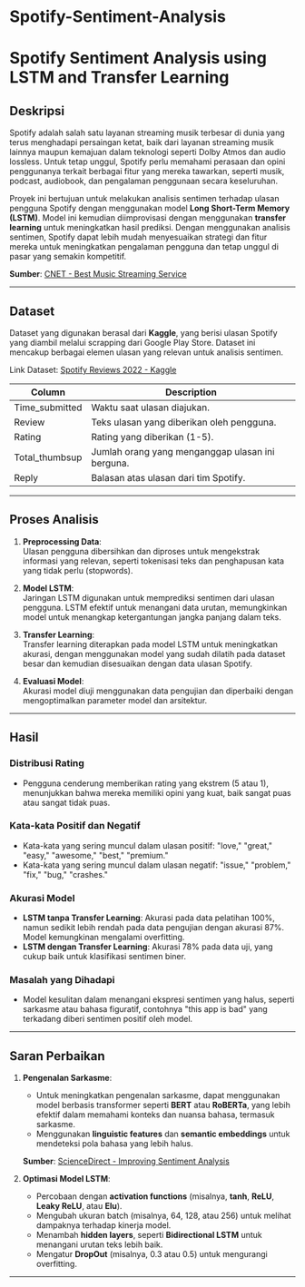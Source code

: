 # Spotify-Sentiment-Analysis

# Spotify Sentiment Analysis using LSTM and Transfer Learning

## Deskripsi

Spotify adalah salah satu layanan streaming musik terbesar di dunia yang terus menghadapi persaingan ketat, baik dari layanan streaming musik lainnya maupun kemajuan dalam teknologi seperti Dolby Atmos dan audio lossless. Untuk tetap unggul, Spotify perlu memahami perasaan dan opini penggunanya terkait berbagai fitur yang mereka tawarkan, seperti musik, podcast, audiobook, dan pengalaman penggunaan secara keseluruhan. 

Proyek ini bertujuan untuk melakukan analisis sentimen terhadap ulasan pengguna Spotify dengan menggunakan model **Long Short-Term Memory (LSTM)**. Model ini kemudian diimprovisasi dengan menggunakan **transfer learning** untuk meningkatkan hasil prediksi. Dengan menggunakan analisis sentimen, Spotify dapat lebih mudah menyesuaikan strategi dan fitur mereka untuk meningkatkan pengalaman pengguna dan tetap unggul di pasar yang semakin kompetitif.

**Sumber**: [CNET - Best Music Streaming Service](https://www.cnet.com/tech/services-and-software/best-music-streaming-service/)

---

## Dataset

Dataset yang digunakan berasal dari **Kaggle**, yang berisi ulasan Spotify yang diambil melalui scrapping dari Google Play Store. Dataset ini mencakup berbagai elemen ulasan yang relevan untuk analisis sentimen.

Link Dataset: [Spotify Reviews 2022 - Kaggle](https://www.kaggle.com/datasets/mfaaris/spotify-app-reviews-2022)

| Column               | Description                                               |
|----------------------|-----------------------------------------------------------|
| Time_submitted       | Waktu saat ulasan diajukan.                               |
| Review               | Teks ulasan yang diberikan oleh pengguna.                 |
| Rating               | Rating yang diberikan (1-5).                              |
| Total_thumbsup       | Jumlah orang yang menganggap ulasan ini berguna.         |
| Reply                | Balasan atas ulasan dari tim Spotify.                     |

---

## Proses Analisis

1. **Preprocessing Data**:  
   Ulasan pengguna dibersihkan dan diproses untuk mengekstrak informasi yang relevan, seperti tokenisasi teks dan penghapusan kata yang tidak perlu (stopwords).

2. **Model LSTM**:  
   Jaringan LSTM digunakan untuk memprediksi sentimen dari ulasan pengguna. LSTM efektif untuk menangani data urutan, memungkinkan model untuk menangkap ketergantungan jangka panjang dalam teks.

3. **Transfer Learning**:  
   Transfer learning diterapkan pada model LSTM untuk meningkatkan akurasi, dengan menggunakan model yang sudah dilatih pada dataset besar dan kemudian disesuaikan dengan data ulasan Spotify.

4. **Evaluasi Model**:  
   Akurasi model diuji menggunakan data pengujian dan diperbaiki dengan mengoptimalkan parameter model dan arsitektur.

---

## Hasil

### Distribusi Rating
- Pengguna cenderung memberikan rating yang ekstrem (5 atau 1), menunjukkan bahwa mereka memiliki opini yang kuat, baik sangat puas atau sangat tidak puas.

### Kata-kata Positif dan Negatif
- Kata-kata yang sering muncul dalam ulasan positif: "love," "great," "easy," "awesome," "best," "premium."
- Kata-kata yang sering muncul dalam ulasan negatif: "issue," "problem," "fix," "bug," "crashes."

### Akurasi Model
- **LSTM tanpa Transfer Learning**: Akurasi pada data pelatihan 100%, namun sedikit lebih rendah pada data pengujian dengan akurasi 87%. Model kemungkinan mengalami overfitting.
- **LSTM dengan Transfer Learning**: Akurasi 78% pada data uji, yang cukup baik untuk klasifikasi sentimen biner.

### Masalah yang Dihadapi
- Model kesulitan dalam menangani ekspresi sentimen yang halus, seperti sarkasme atau bahasa figuratif, contohnya "this app is bad" yang terkadang diberi sentimen positif oleh model.

---

## Saran Perbaikan

1. **Pengenalan Sarkasme**:
   - Untuk meningkatkan pengenalan sarkasme, dapat menggunakan model berbasis transformer seperti **BERT** atau **RoBERTa**, yang lebih efektif dalam memahami konteks dan nuansa bahasa, termasuk sarkasme.
   - Menggunakan **linguistic features** dan **semantic embeddings** untuk mendeteksi pola bahasa yang lebih halus.
   
   **Sumber**: [ScienceDirect - Improving Sentiment Analysis](https://www.sciencedirect.com/science/article/abs/pii/S0925231220304689)

2. **Optimasi Model LSTM**:
   - Percobaan dengan **activation functions** (misalnya, **tanh**, **ReLU**, **Leaky ReLU**, atau **Elu**).
   - Mengubah ukuran batch (misalnya, 64, 128, atau 256) untuk melihat dampaknya terhadap kinerja model.
   - Menambah **hidden layers**, seperti **Bidirectional LSTM** untuk menangani urutan teks lebih baik.
   - Mengatur **DropOut** (misalnya, 0.3 atau 0.5) untuk mengurangi overfitting.

---